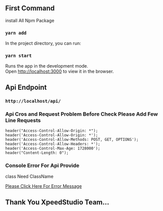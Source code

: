 
## First Command 

install All Npm Package 
### `yarn add`

In the project directory, you can run:
### `yarn start`

Runs the app in the development mode.\
Open [http://localhost:3000](http://localhost:3000) to view it in the browser.


## Api Endpoint

### `http://localhost/api/`


### Api  Cros and Request Problem Before Check  Please Add Few Line Requests

```
header("Access-Control-Allow-Origin: *");
header('Access-Control-Allow-Origin: *');
header('Access-Control-Allow-Methods: POST, GET, OPTIONS');
header('Access-Control-Allow-Headers: *');
header('Access-Control-Max-Age: 1728000');
header("Content-Length: 0");

```

### Console  Error For Api Provide 

class  Need ClassName

[Please Click Here For Error Message](http://i.prntscr.com/F6ti0iFNR6mI-iYHjrD3jg.png)


## Thank You XpeedStudio Team...
